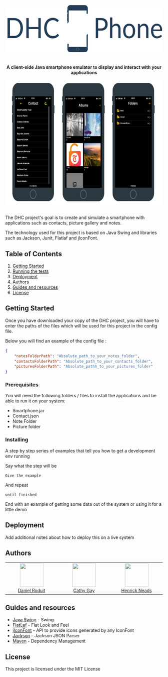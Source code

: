<div align="center">
            <a href="https://gitlab.com/d-roduit/projet-smartphone-dhc/"><img src="dhc-phone.svg" align="center" height="150" alt="DHC Phone"></a>

#

<p align="center">
    <strong>A client-side Java smartphone emulator to display and interact with your applications</strong>
</p>

</div>


<div align="center">
    <a href="https://gitlab.com/d-roduit/projet-smartphone-dhc/"><img src="examples.jpg" align="center" height="400" alt="Examples"></a>
</div>
<br>

<!-- ![](https://github.com/bbc/peaks.js/blob/master/peaks.png?raw=1) -->

The DHC project's goal is to create and simulate a smartphone with applications such as contacts, picture gallery and notes.

The technology used for this project is based on Java Swing and libraries such as Jackson, Junit, Flatlaf and jIconFont.   


## Table of Contents

1. [Getting Started](#getting-started)
2. [Running the tests](#running-the-tests)
3. [Deployment](#deployment)
4. [Authors](#authors)
5. [Guides and resources](#guides-and-resources)
6. [License](#license)

## <a name="getting-started"></a>Getting Started

Once you have downloaded your copy of the DHC project, you will have to enter the paths of the files which will be used for this project in the config file.

Below you will find an example of the config file : 
```json
{
    "notesFolderPath": "Absolute_path_to_your_notes_folder",
    "contactsFolderPath": "Absolute_path_to_your_contacts_folder",
    "picturesFolderPath": "Absolute_pathh_to_your_pictures_folder"
}
```


### Prerequisites

You will need the following folders / files to install the applications and be able to run it on your system:

- Smartphone.jar
- Contact.json
- Note Folder
- Picture folder

### Installing

A step by step series of examples that tell you how to get a development env running

Say what the step will be

```
Give the example
```

And repeat

```
until finished
```

End with an example of getting some data out of the system or using it for a little demo


## <a name="deployment"></a>Deployment

Add additional notes about how to deploy this on a live system

## <a name="authors"></a>Authors

<table>
   <tbody>
      <tr>
         <td align="center" valign="top" width="11%">
            <a href="https://github.com/d-roduit">
            <img src="https://github.com/d-roduit.png?s=75" width="75" height="75"><br />
            Daniel Roduit
            </a>
         </td>
         <td align="center" valign="top" width="11%">
            <a href="https://gitlab.com/g.cathy">
            <img src="https://secure.gravatar.com/avatar/8249f413f33aff71168b6c34d4bffbc3?s=180&d=identicon" width="75" height="75"><br />
            Cathy Gay
            </a>
         </td>
         <td align="center" valign="top" width="11%">
            <a href="https://gitlab.com/Henrick_Neads">
            <img src="https://secure.gravatar.com/avatar/e4ee014d6287b3d015de146e2db3b461?s=180&d=identicon" width="75" height="75"><br />
            Henrick Neads
            </a>
         </td>
      </tr>
   </tbody>
</table>

## <a name="guides-and-resources"></a>Guides and resources

* [Java Swing](https://docs.oracle.com/javase/8/docs/technotes/guides/swing/index.html) - Swing
* [FlatLaf](https://www.formdev.com/flatlaf/) - Flat Look and Feel
* [jIconFont](http://jiconfont.github.io/) - API to provide icons generated by any IconFont
* [Jackson](https://github.com/FasterXML/jackson) - Jackson JSON Parser
* [Maven](https://maven.apache.org/) - Dependency Management


## <a name="license"></a>License

This project is licensed under the MIT License
